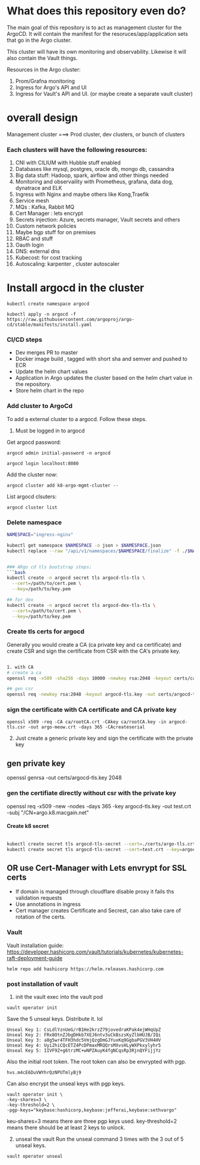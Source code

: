 # What does this repository even do?
The main goal of this repository is to act as management cluster for the ArgoCD. It will contain the manifest for the resoruces/app/application sets that go in the Argo cluster. 

This cluster will have its own monitoring and observability. Likewise it will also contain the Vault things.

Resources in the Argo cluster:
1. Prom/Grafna monitoring
2. Ingress for Argo's API and UI
3. Ingress for Vault's API and UI. (or maybe create a separate vault cluster)



# overall design


Management cluster  ===> Prod cluster, dev clusters, or bunch of clusters

### Each clusters will have the following resources:
1. CNI with CILIUM with Hubble stuff enabled
2. Databases like mysql, postgres, oracle db, mongo db, cassandra
3. Big data stuff: Hadoop, spark, airflow and other things needed
4. Monitoring and observaility with Prometheus, grafana, data dog, dynatrace and ELK
5. Ingress with Nginx and maybe others like Kong,Traefik
6. Service mesh
7. MQs : Kafka, Rabbit MQ
8. Cert Manager : lets encrypt
9. Secrets injection: Azure, secrets manager, Vault secrets and others
10. Custom network policies 
11. Maybe bgp stuff for on premises
12. RBAC and stuff
13. Oauth login 
14. DNS: external dns
15. Kubecost: for cost tracking
16. Autoscaling: karpenter , cluster autoscaler

# Install argocd in the cluster
```
kubectl create namespace argocd

kubectl apply -n argocd -f https://raw.githubusercontent.com/argoproj/argo-cd/stable/manifests/install.yaml 
```


### CI/CD steps
- Dev merges PR to master
- Docker image build , tagged with short sha and semver and pushed to ECR
- Update the helm chart values
- Application in Argo updates the cluster based on the helm chart value in the repository. 
- Store helm chart in the repo

### Add cluster to ArgoCd
To add a external cluster to a argocd. Follow these steps.
1. Must be logged in to argocd

Get argocd password:
```
argocd admin initial-password -n argocd 
```

```
argocd login localhost:8080
```

Add the cluster now:
```
argocd cluster add k8-argo-mgmt-cluster --
```
List argocd clsuters:
```
argocd cluster list

```

### Delete namespace

```bash
NAMESPACE="ingress-nginx"

kubectl get namespace $NAMESPACE -o json > $NAMESPACE.json
kubectl replace --raw "/api/v1/namespaces/$NAMESPACE/finalize" -f ./$NAMESPACE.json


### ARgo cd tls bootstrap steps:
```bash
kubectl create -n argocd secret tls argocd-tls-tls \
  --cert=/path/to/cert.pem \
  --key=/path/to/key.pem

## for dex
kubectl create -n argocd secret tls argocd-dex-tls-tls \
  --cert=/path/to/cert.pem \
  --key=/path/to/key.pem

```


### Create tls certs for argocd 

Generally you would create a CA (ca private key and ca certificate) and create CSR and sign the certificate from CSR with the CA's private key. 
```bash

1. with CA
# create a ca
openssl req -x509 -sha256 -days 10000 -newkey rsa:2048 -keyout certs/ca/rootCA.key -out certs/ca/rootCA.crt

## gen csr
openssl req -newkey rsa:2048 -keyout argocd-tls.key -out certs/argocd-tls.csr

```
### sign the certificate with CA certificate and CA private key
```
openssl x509 -req -CA ca/rootCA.crt -CAkey ca/rootCA.key -in argocd-tls.csr -out argo-meow.crt -days 365 -CAcreateserial

```

2. Just create a generic private key and sign the certificate with the private key
## gen private key
openssl genrsa -out certs/argocd-tls.key 2048


### gen the certifiate directly without csr with the private key
 openssl req -x509 -new -nodes -days 365 -key argocd-tls.key -out test.crt -subj "/CN=argo.k8.macgain.net"


#### Create k8 secret 
```bash

kubectl create secret tls argocd-tls-secret --cert=./certs/argo-tls.crt --key=./certs/argocd-tls.key -n argocd
kubectl create secret tls argocd-tls-secret --cert=test.crt --key=argocd-tls.key -n argocd


```


## OR use Cert-Manager with Lets envrypt for SSL certs
- If domain is managed through cloudflare disable proxy it fails ths validation requests
- Use annotations in ingress
- Cert manager creates Certificate and Secrest, can also take care of rotation of the certs.


### Vault
Vault installation guide: https://developer.hashicorp.com/vault/tutorials/kubernetes/kubernetes-raft-deployment-guide 
```
helm repo add hashicorp https://helm.releases.hashicorp.com
```

### post installation of vault

1. init the vault
exec into the vault pod
```
vault operator init
```
Save the 5 unseal keys. Distribute it. lol

```
Unseal Key 1: CsLdlYznUeG/rB1He2krzZ79jovedraKPak4ejWHqUpZ
Unseal Key 2: FRx8OtnZJbgDHkb7XEJ6ntv3uCkBszsKyZlbHUJB/IQi
Unseal Key 3: a8g5wr4TFH3hdc5VmjQzgDmGJYuxKq9GgbaPGV3VH4HV
Unseal Key 4: Uyi2hiCQcETZ4PcDPmaxMRQQrsMXvsHLyWXPkxylyhr5
Unseal Key 5: IIVF9Z+g6trzMC+wNPZAuyK4fgNCqsRp3RjnQYFijjYz
```
Also the initial root token. The root token can also be envrypted with pgp.
```
hvs.m4cE6DuVWYhrQzNPUTmlyBj9

```

Can also encrypt the unseal keys with pgp keys.

```
vault operator init \ 
-key-shares=3 \
-key-threshold=2 \
-pgp-keys="keybase:hashicorp,keybase:jefferai,keybase:sethvargo"
```

keu-shares=3 means there are three pgp keys used. 
key-threshold=2 means there should be at least 2 keys to unlock.


2. unseal the vault
Run the unseal command 3 times with the 3 out of 5 unseal keys.
```
vault operator unseal

```